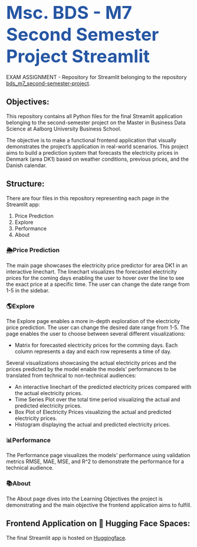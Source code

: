 # <span style="font-width:bold; font-size: 3rem; color:#2656a3;">**Msc. BDS - M7 Second Semester Project Streamlit** 
EXAM ASSIGNMENT - Repository for Streamlit belonging to the repository [bds_m7_second-semester-project](https://github.com/tobiasmj97/bds_m7_second-semester-project).

## Objectives:
This repository contains all Python files for the final Streamlit application belonging to the second-semester project on the Master in Business Data Science at Aalborg University Business School.

The objective is to make a functional frontend application that visually demonstrates the project’s application in real-world scenarios.
This project aims to build a prediction system that forecasts the electricity prices in Denmark (area DK1) based on weather conditions, previous prices, and the Danish calendar.

## Structure:
There are four files in this repository representing each page in the Streamlit app:
1. Price Prediction
2. Explore
3. Performance
4. About

### 🌦Price Prediction
The main page showcases the electricity price predictor for area DK1 in an interactive linechart. The linechart visualizes the forecasted electricity prices for the coming days enabling the user to hover over the line to see the exact price at a specific time.
The user can change the date range from 1-5 in the sidebar.

### 🌎Explore
The Explore page enables a more in-depth exploration of the electricity price prediction. The user can change the desired date range from 1-5. The page enables the user to choose between several different visualizations:
- Matrix for forecasted electricity prices for the comming days. Each column represents a day and each row represents a time of day.

Several visualizations showcasing the actual electricity prices and the prices predicted by the model enable the models' performances to be translated from technical to non-technical audiences:
- An interactive linechart of the predicted electricity prices compared with the actual electricity prices.
- Time Series Plot over the total time period visualizing the actual and predicted electricity prices.
- Box Plot of Electricity Prices visualizing the actual and predicted electricity prices.
- Histogram displaying the actual and predicted electricity prices.

### 📊Performance
The Performance page visualizes the models' performance using validation metrics RMSE, MAE, MSE, and R^2 to demonstrate the performance for a technical audience.  

### 📚About
The About page dives into the Learning Objectives the project is demonstrating and the main objective the frontend application aims to fulfill. 

## Frontend Application on 🤗 Hugging Face Spaces:
The final Streamlit app is hosted on [Huggingface](https://huggingface.co/spaces/Camillahannesbo/Electricity_price).
